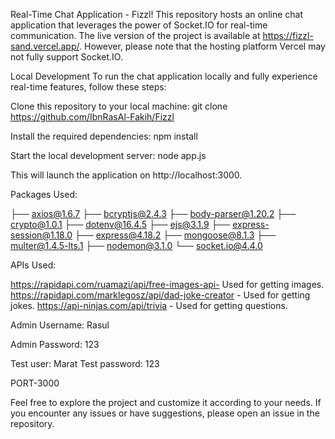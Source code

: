 Real-Time Chat Application - Fizzl!
This repository hosts an online chat application that leverages the power of Socket.IO for real-time communication. The live version of the project is available at https://fizzl-sand.vercel.app/. However, please note that the hosting platform Vercel may not fully support Socket.IO.

Local Development
To run the chat application locally and fully experience real-time features, follow these steps:


Clone this repository to your local machine:
git clone https://github.com/IbnRasAl-Fakih/Fizzl

Install the required dependencies:
npm install

Start the local development server:
node app.js

This will launch the application on http://localhost:3000.


Packages Used:

├── axios@1.6.7
├── bcryptjs@2.4.3
├── body-parser@1.20.2
├── crypto@1.0.1
├── dotenv@16.4.5
├── ejs@3.1.9
├── express-session@1.18.0
├── express@4.18.2
├── mongoose@8.1.3
├── multer@1.4.5-lts.1
├── nodemon@3.1.0
└── socket.io@4.4.0

APIs Used:

https://rapidapi.com/ruamazi/api/free-images-api- Used for getting images.
https://rapidapi.com/marklegosz/api/dad-joke-creator - Used for getting jokes.
https://api-ninjas.com/api/trivia - Used for getting questions.


Admin Username: Rasul

Admin Password: 123

Test user: Marat
Test password: 123

PORT-3000

Feel free to explore the project and customize it according to your needs. If you encounter any issues or have suggestions, please open an issue in the repository.
